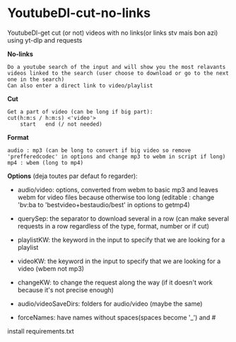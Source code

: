 # YoutubeDl-cut-no-links
YoutubeDl-get cut (or not) videos with no links(or links stv mais bon azi) using yt-dlp and requests
 
<strong>No-links</strong>
    
    Do a youtube search of the input and will show you the most relavants
    videos linked to the search (user choose to download or go to the next one in the search)
    Can also enter a direct link to video/playlist

<strong>Cut</strong>

    Get a part of video (can be long if big part):
    cut(h:m:s / h:m:s) <'video'>
        start   end (/ not needed)

<strong>Format</strong>
    
    audio : mp3 (can be long to convert if big video so remove 'prefferedcodec' in options and change mp3 to webm in script if long)
    mp4 : wbem (long to mp4)

<strong>Options</strong> (deja toutes par defaut fo regarder):

- audio/video: options, converted from webm to basic mp3 and leaves webm for
                 video files because otherwise too long
                (editable : change 'bv:ba to 'bestvideo+bestaudio/best' in options to getmp4)
- querySep: the separator to download several in a row
             (can make several requests in a row regardless of the type, format, number or if cut)
- playlistKW: the keyword in the input to specify that we are looking for a playlist

- videoKW: the keyword in the input to specify that we are looking for a video (wbem not mp3)

- changeKW: to change the request along the way (if it doesn't work because it's not precise enough)

- audio/videoSaveDirs: folders for audio/video (maybe the same)

- forceNames: have names without spaces(spaces become '_') and #

install requirements.txt
